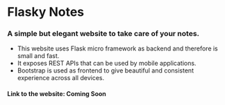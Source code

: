 # Flasky Notes

### A simple but elegant website to take care of your notes.

- This website uses Flask micro framework as backend and therefore is small and fast.
- It exposes REST APIs that can be used by mobile applications.
- Bootstrap is used as frontend to give beautiful and consistent experience across all devices.

#### Link to the website: Coming Soon
